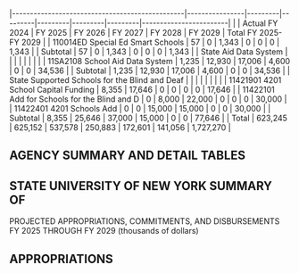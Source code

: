 |------------------------------------------------|----------------|---------|---------|---------|---------|---------|------------------------|
|                                                | Actual FY 2024 | FY 2025 | FY 2026 | FY 2027 | FY 2028 | FY 2029 | Total FY 2025- FY 2029 |
| 110014ED Special Ed Smart Schools              | 57             | 0       | 1,343   | 0       | 0       | 0       | 1,343                  |
| Subtotal                                       | 57             | 0       | 1,343   | 0       | 0       | 0       | 1,343                  |
| State Aid Data System                          |                |         |         |         |         |         |                        |
| 11SA2108 School Aid Data System                | 1,235          | 12,930  | 17,006  | 4,600   | 0       | 0       | 34,536                 |
| Subtotal                                       | 1,235          | 12,930  | 17,006  | 4,600   | 0       | 0       | 34,536                 |
| State Supported Schools for the Blind and Deaf |                |         |         |         |         |         |                        |
| 11421901 4201 School Capital Funding           | 8,355          | 17,646  | 0       | 0       | 0       | 0       | 17,646                 |
| 11422101 Add for Schools for the Blind and D   | 0              | 8,000   | 22,000  | 0       | 0       | 0       | 30,000                 |
| 11422401 4201 Schools Add                      | 0              | 0       | 15,000  | 15,000  | 0       | 0       | 30,000                 |
| Subtotal                                       | 8,355          | 25,646  | 37,000  | 15,000  | 0       | 0       | 77,646                 |
| Total                                          | 623,245        | 625,152 | 537,578 | 250,883 | 172,601 | 141,056 | 1,727,270              |

## **AGENCY SUMMARY AND DETAIL TABLES**

## **STATE UNIVERSITY OF NEW YORK SUMMARY OF**

PROJECTED APPROPRIATIONS, COMMITMENTS, AND DISBURSEMENTS FY 2025 THROUGH FY 2029 (thousands of dollars)

## **APPROPRIATIONS**